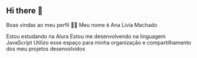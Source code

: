 ## Hi there 👋

Boas vindas ao meu perfil 💙💙
Meu nome é Ana Livia Machado 

Estou estudando na Alura
Estou me desenvolvendo na linguagem JavaScript
Utilizo esse espaço para minha organização e compartilhamento dos meu projetos desenvolvidos
